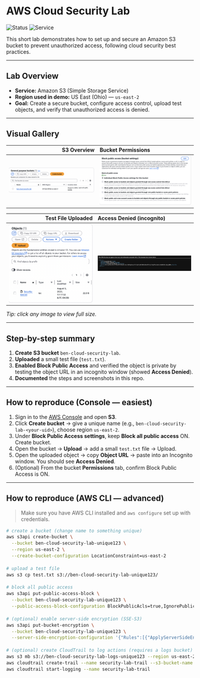 # AWS Cloud Security Lab

![Status](https://img.shields.io/badge/Status-Complete-brightgreen) ![Service](https://img.shields.io/badge/Service-Amazon%20S3-blue)

This short lab demonstrates how to set up and secure an Amazon S3 bucket to prevent unauthorized access, following cloud security best practices.

---

## Lab Overview
- **Service:** Amazon S3 (Simple Storage Service)  
- **Region used in demo:** US East (Ohio) — `us-east-2`  
- **Goal:** Create a secure bucket, configure access control, upload test objects, and verify that unauthorized access is denied.

---

## Visual Gallery
| S3 Overview | Bucket Permissions |
|---:|:---|
| ![S3 Overview](Screenshots/s3_overview.png) | ![Bucket Permissions](Screenshots/bucket_permissions.png) |

| Test File Uploaded | Access Denied (incognito) |
|---:|:---|
| ![Test File Uploaded](Screenshots/test_file_uploaded.png) | ![Access Denied](Screenshots/access_denied.png) |

*Tip: click any image to view full size.*

---

## Step-by-step summary

1. **Create S3 bucket** `ben-cloud-security-lab`.  
2. **Uploaded** a small test file (`test.txt`).  
3. **Enabled Block Public Access** and verified the object is private by testing the object URL in an incognito window (showed **Access Denied**).  
4. **Documented** the steps and screenshots in this repo.

---

## How to reproduce (Console — easiest)
1. Sign in to the [AWS Console](https://console.aws.amazon.com/) and open **S3**.  
2. Click **Create bucket** → give a unique name (e.g., `ben-cloud-security-lab-<your-uid>`), choose region `us-east-2`.  
3. Under **Block Public Access settings**, keep **Block all public access** ON. Create bucket.  
4. Open the bucket → **Upload** → add a small `test.txt` file → Upload.  
5. Open the uploaded object → copy **Object URL** → paste into an Incognito window. You should see **Access Denied**.  
6. (Optional) From the bucket **Permissions** tab, confirm Block Public Access is ON.

---

## How to reproduce (AWS CLI — advanced)
> Make sure you have AWS CLI installed and `aws configure` set up with credentials.

```bash
# create a bucket (change name to something unique)
aws s3api create-bucket \
  --bucket ben-cloud-security-lab-unique123 \
  --region us-east-2 \
  --create-bucket-configuration LocationConstraint=us-east-2

# upload a test file
aws s3 cp test.txt s3://ben-cloud-security-lab-unique123/

# block all public access
aws s3api put-public-access-block \
  --bucket ben-cloud-security-lab-unique123 \
  --public-access-block-configuration BlockPublicAcls=true,IgnorePublicAcls=true,BlockPublicPolicy=true,RestrictPublicBuckets=true

# (optional) enable server-side encryption (SSE-S3)
aws s3api put-bucket-encryption \
  --bucket ben-cloud-security-lab-unique123 \
  --server-side-encryption-configuration '{"Rules":[{"ApplyServerSideEncryptionByDefault":{"SSEAlgorithm":"AES256"}}]}'

# (optional) create CloudTrail to log actions (requires a logs bucket)
aws s3 mb s3://ben-cloud-security-lab-logs-unique123 --region us-east-2
aws cloudtrail create-trail --name security-lab-trail --s3-bucket-name ben-cloud-security-lab-logs-unique123
aws cloudtrail start-logging --name security-lab-trail

